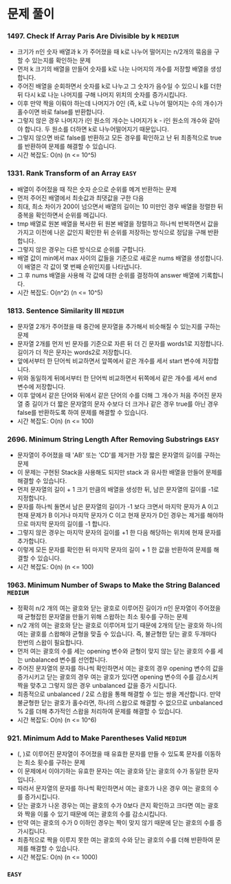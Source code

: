 # 문제 풀이

### 1497. Check If Array Paris Are Divisible by k ```MEDIUM```
- 크기가 n인 숫자 배열과 k 가 주어졌을 때 k로 나누어 떨어지는 n/2개의 묶음을 구할 수 있는지를 확인하는 문제
- 먼저 k 크기의 배열을 만들어 숫자를 k로 나눈 나머지의 개수를 저장할 배열을 생성합니다.
- 주어진 배열을 순회하면서 숫자를 k로 나누고 그 숫자가 음수일 수 있으니 k를 더한 뒤 다시 k로 나눈 나머지를 구해 나머지 위치의 숫자를 증가시킵니다.
- 이후 만약 짝을 이뤄야 하는데 나머지가 0인 (즉, k로 나누어 떨어지는 수의 개수)가 홀수이면 바로 false를 반환합니다.
- 그렇지 않은 경우 나머지가 i인 원소의 개수는 나머지가 k - i인 원소의 개수와 같아야 합니다. 두 원소를 더하면 k로 나누어떨어지기 때문입니다.
- 그렇지 않으면 바로 false를 반환하고 모든 경우를 확인하고 난 뒤 최종적으로 true를 반환하여 문제를 해결할 수 있습니다.
- 시간 복잡도: O(n) (n <= 10^5)

### 1331. Rank Transform of an Array ```EASY```
- 배열이 주어젔을 때 작은 숫자 순으로 순위를 메겨 반환하는 문제
- 먼저 주어진 배열에서 최솟값과 최댓값을 구한 다음
- 최대, 최소 차이가 200이 넘으면서 배열의 길이는 10 미만인 경우 배열을 정렬한 뒤 중복을 확인하면서 순위를 메깁니다.
- tmp 배열로 원본 배열을 복사한 뒤 원본 배열을 정렬하고 하나씩 반복하면서 값을 가지고 이전에 나온 값인지 확인한 뒤 순위를 저장하는 방식으로 정답을 구해 반환합니다.
- 그렇지 않은 경우는 다른 방식으로 순위를 구합니다.
- 배열 값이 min에서 max 사이의 값들을 기준으로 새로운 nums 배열을 생성합니다. 이 배열은 각 값이 몇 번째 순위인지를 나타냅니다.
- 그 후 nums 배열을 사용해 각 값에 대한 순위를 결정하여 answer 배열에 기록합니다.
- 시간 복잡도: O(n^2) (n <= 10^5)

### 1813. Sentence Similarity III ```MEDIUM```
- 문자열 2개가 주어졌을 때 중간에 문자열을 추가해서 비슷해질 수 있는지를 구하는 문제
- 문자열 2개를 먼저 빈 문자를 기준으로 자른 뒤 더 긴 문자를 words1로 지정합니다. 길이가 더 작은 문자는 words2로 저장합니다.
- 앞에서부터 한 단어씩 비교하면서 앞쪽에서 같은 개수를 세서 start 변수에 저장합니다.
- 위와 동일하게 뒤에서부터 한 단어씩 비교하면서 뒤쪽에서 같은 개수를 세서 end 변수에 저장합니다.
- 이후 앞에서 같은 단어와 뒤에서 같은 단어의 수를 더해 그 개수가 처음 주어진 문자열 중 길이가 더 짧은 문자열의 문자 수보다 더 크거나 같은 경우 true를 아닌 경우 false를 반환하도록 하여 문제를 해결할 수 있습니다.
- 시간 복잡도: O(n) (n <= 100)

### 2696. Minimum String Length After Removing Substrings ```EASY```
- 문자열이 주어졌을 때 'AB' 또는 'CD'를 제거한 가장 짧은 문자열의 길이를 구하는 문제
- 이 문제는 구현된 Stack을 사용해도 되지만 stack 과 유사한 배열을 만들어 문제를 해결할 수 있습니다.
- 먼저 문자열의 길이 + 1 크기 만큼의 배열을 생성한 뒤, 남은 문자열의 길이를 -1로 지정합니다.
- 문자를 하나씩 돌면서 남은 문자열의 길이가 -1 보다 크면서 마지막 문자가 A 이고 현재 문제가 B 이거나 마지막 문자가 C 이고 현재 문자가 D인 경우는 제거를 해야하므로 마지막 문자의 길이를 -1 합니다.
- 그렇지 않은 경우는 마지막 문자의 길이를 +1 한 다음 해당하는 위치에 현재 문자를 추가합니다.
- 이렇게 모든 문자를 확인한 뒤 마지막 문자의 길이 + 1 한 값을 반환하여 문제를 해결할 수 있습니다.
- 시간 복잡도: O(n) (n <= 100)

### 1963. Minimum Number of Swaps to Make the String Balanced ```MEDIUM```
- 정확히 n/2 개의 여는 괄호와 닫는 괄호로 이루어진 길이가 n인 문자열이 주어졌을 때 균형잡힌 문자열을 만들기 위해 스왑하는 최소 횟수를 구하는 문제
- n/2 개의 여는 괄호와 닫는 괄호로 이루어져 있기 때문에 2개의 닫는 괄호와 하나의 여는 괄호를 스왑해야 균형을 맞출 수 있습니다. 즉, 불균형한 닫는 괄호 두개마다 한번의 스왑이 필요합니다.
- 먼저 여는 괄호의 수를 세는 opening 변수와 균형이 맞지 않는 닫는 괄호의 수를 세는 unbalanced 변수를 선언합니다.
- 주어진 문자열의 문자를 하나씩 확인하면서 여는 괄호의 경우 opening 변수의 값을 증가시키고 닫는 괄호의 경우 여는 괄호가 있다면 opening 변수의 수를 감소시켜 짝을 맞추고 그렇지 않은 경우 unbalanced 값을 증가 시킵니다.
- 최종적으로 unbalanced / 2로 스왑을 통해 해결할 수 있는 쌍을 계산합니다. 만약 불균형한 닫는 괄호가 홀수라면, 하나의 스왑으로 해결할 수 없으므로 unbalanced % 2를 더해 추가적인 스왑을 처리하여 문제를 해결할 수 있습니다.
- 시간 복잡도: O(n) (n <= 10^6)

### 921. Minimum Add to Make Parentheses Valid ```MEDIUM```
- (, )로 이루어진 문자열이 주어졌을 때 유효한 문자를 만들 수 있도록 문자를 이동하는 최소 횟수를 구하는 문제
- 이 문제에서 이야기하는 유효한 문자는 여는 괄호와 닫는 괄호의 수가 동일한 문자입니다.
- 따라서 문자열의 문자를 하나씩 확인하면서 여는 괄호가 나온 경우 여는 괄호의 수를 증가시킵니다.
- 닫는 괄호가 나온 경우는 여는 괄호의 수가 0보다 큰지 확인하고 크다면 여는 괄호와 짝을 이룰 수 있기 때문에 여는 괄호의 수를 감소시킵니다.
- 만약 여는 괄호의 수가 0 이하인 경우는 짝이 맞지 않기 때문에 닫는 괄호의 수를 증가시킵니다.
- 최종적으로 짝을 이루지 못한 여는 괄호의 수와 닫는 괄호의 수를 더해 반환하여 문제를 해결할 수 있습니다.
- 시간 복잡도: O(n) (n <= 1000)

### ```EASY```



